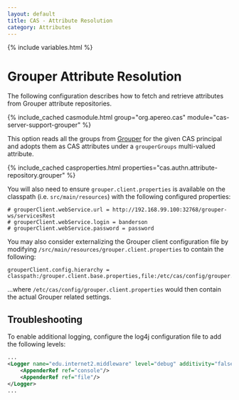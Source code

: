 ```yaml
---
layout: default
title: CAS - Attribute Resolution
category: Attributes
---
```


{% include variables.html %}

# Grouper Attribute Resolution
     
The following configuration describes how to fetch and retrieve attributes from Grouper attribute repositories.

{% include_cached casmodule.html group="org.apereo.cas" module="cas-server-support-grouper" %}

This option reads all the groups from [Grouper](https://github.com/Internet2/grouper) for
the given CAS principal and adopts them as CAS attributes under a `grouperGroups` multi-valued attribute.

{% include_cached casproperties.html properties="cas.authn.attribute-repository.grouper" %}

You will also need to ensure `grouper.client.properties` is available on the classpath (i.e. `src/main/resources`)
with the following configured properties:

```properties
# grouperClient.webService.url = http://192.168.99.100:32768/grouper-ws/servicesRest
# grouperClient.webService.login = banderson
# grouperClient.webService.password = password
```
    
You may also consider externalizing the Grouper client configuration file 
by modifying `/src/main/resources/grouper.client.properties` to contain the following:

```properties
grouperClient.config.hierarchy = classpath:/grouper.client.base.properties,file:/etc/cas/config/grouper.client.properties
```
    
...where `/etc/cas/config/grouper.client.properties` would then contain the actual Grouper related settings. 

## Troubleshooting

To enable additional logging, configure the log4j configuration file to add the following levels:

```xml
...
<Logger name="edu.internet2.middleware" level="debug" additivity="false">
    <AppenderRef ref="console"/>
    <AppenderRef ref="file"/>
</Logger>
...
```
